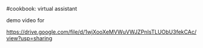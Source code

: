 #cookbook: virtual assistant 

demo video for

https://drive.google.com/file/d/1wjXooXeMVWuVWJZPnIsTLUObU3fekCAc/view?usp=sharing

